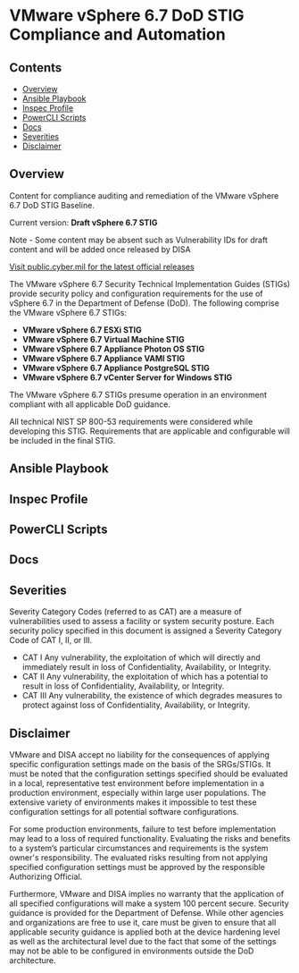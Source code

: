 # VMware vSphere 6.7 DoD STIG Compliance and Automation

## Contents
- [Overview](#overview)
- [Ansible Playbook](#ansible-playbook)
- [Inspec Profile](#inspec-profile)
- [PowerCLI Scripts](#powercli-scripts)
- [Docs](#docs)
- [Severities](#severties)
- [Disclaimer](#disclaimer)

## Overview
Content for compliance auditing and remediation of the VMware vSphere 6.7 DoD STIG Baseline.

Current version: **Draft vSphere 6.7 STIG**  

Note - Some content may be absent such as Vulnerability IDs for draft content and will be added once released by DISA  

[Visit public.cyber.mil for the latest official releases](https://public.cyber.mil/stigs/)

The VMware vSphere 6.7 Security Technical Implementation Guides (STIGs) provide security policy and configuration requirements for the use of vSphere 6.7 in the Department of Defense (DoD). The following comprise the VMware vSphere 6.7 STIGs:

- **VMware vSphere 6.7 ESXi STIG**
- **VMware vSphere 6.7 Virtual Machine STIG**
- **VMware vSphere 6.7 Appliance Photon OS STIG**
- **VMware vSphere 6.7 Appliance VAMI STIG**
- **VMware vSphere 6.7 Appliance PostgreSQL STIG**
- **VMware vSphere 6.7 vCenter Server for Windows STIG**

The VMware vSphere 6.7 STIGs presume operation in an environment compliant with all applicable DoD guidance.

All technical NIST SP 800-53 requirements were considered while developing this STIG. Requirements that are applicable and configurable will be included in the final STIG.

## Ansible Playbook

## Inspec Profile

## PowerCLI Scripts

## Docs

## Severities

Severity Category Codes (referred to as CAT) are a measure of vulnerabilities used to assess a facility or system security posture. Each security policy specified in this document is assigned a Severity Category Code of CAT I, II, or III.

- CAT I Any vulnerability, the exploitation of which will directly and immediately result in loss of Confidentiality, Availability, or Integrity.
- CAT II Any vulnerability, the exploitation of which has a potential to result in loss of Confidentiality, Availability, or Integrity.
- CAT III Any vulnerability, the existence of which degrades measures to protect against loss of Confidentiality, Availability, or Integrity.

## Disclaimer

VMware and DISA accept no liability for the consequences of applying specific configuration settings made on the basis of the SRGs/STIGs. It must be noted that the configuration settings specified should be evaluated in a local, representative test environment before implementation in a production environment, especially within large user populations. The extensive variety of environments makes it impossible to test these configuration settings for all potential software configurations.

For some production environments, failure to test before implementation may lead to a loss of required functionality. Evaluating the risks and benefits to a system’s particular circumstances and requirements is the system owner's responsibility. The evaluated risks resulting from not applying specified configuration settings must be approved by the responsible Authorizing Official.

Furthermore, VMware and DISA implies no warranty that the application of all specified configurations will make a system 100 percent secure. Security guidance is provided for the Department of Defense. While other agencies and organizations are free to use it, care must be given to ensure that all applicable security guidance is applied both at the device hardening level as well as the architectural level due to the fact that some of the settings may not be able to be configured in environments outside the DoD architecture.
